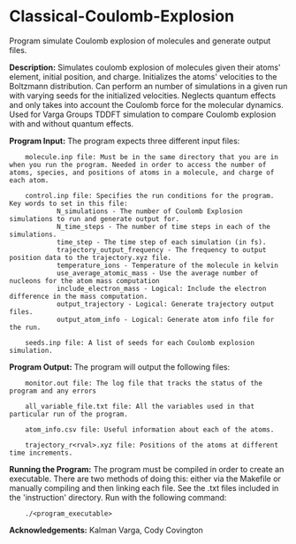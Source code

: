 # Classical-Coulomb-Explosion
Program simulate Coulomb explosion of molecules and generate output files.

**Description:** Simulates coulomb explosion of molecules given their atoms' element, initial position, and charge. 
Initializes the atoms' velocities to the Boltzmann distribution. Can perform an number of simulations in a given run
with varying seeds for the initialized velocities. Neglects quantum effects and only takes into account the Coulomb
force for the molecular dynamics. Used for Varga Groups TDDFT simulation to compare Coulomb explosion with and without
quantum effects.

**Program Input:** The program expects three different input files:
        
        molecule.inp file: Must be in the same directory that you are in when you run the program. Needed in order to access the number of atoms, species, and positions of atoms in a molecule, and charge of each atom. 

        control.inp file: Specifies the run conditions for the program. Key words to set in this file:
                N_simulations - The number of Coulomb Explosion simulations to run and generate output for.
                N_time_steps - The number of time steps in each of the simulations.
                time_step - The time step of each simulation (in fs).
                trajectory_output_frequency - The frequency to output position data to the trajectory.xyz file. 
                temperature_ions - Temperature of the molecule in kelvin
                use_average_atomic_mass - Use the average number of nucleons for the atom mass computation
                include_electron_mass - Logical: Include the electron difference in the mass computation.
                output_trajectory - Logical: Generate trajectory output files.
                output_atom_info - Logical: Generate atom info file for the run.

        seeds.inp file: A list of seeds for each Coulomb explosion simulation. 

**Program Output:** The program will output the following files:
        
        monitor.out file: The log file that tracks the status of the program and any errors

        all_variable_file.txt file: All the variables used in that particular run of the program.

        atom_info.csv file: Useful information about each of the atoms.

        trajectory_r<rval>.xyz file: Positions of the atoms at different time increments.

**Running the Program:** The program must be compiled in order to create an executable. There are two methods of doing this: either via the Makefile or manually compiling and then linking each file. See the .txt files included in the 'instruction' directory. Run with the following command:

        ./<program_executable>


**Acknowledgements:** Kalman Varga, Cody Covington